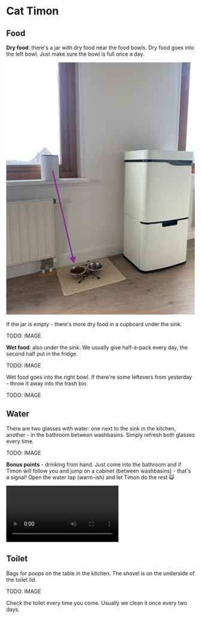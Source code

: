 # Cat Timon

## Food

**Dry food**: there's a jar with dry food near the food bowls. Dry food goes into the left bowl. Just make sure the bowl is full once a day.

![dry food image](/timon/dry_food.jpg)

If the jar is empty - there's more dry food in a cupboard under the sink.

TODO: IMAGE

**Wet food**: also under the sink. We usually give half-a-pack every day, the second half put in the fridge.

TODO: IMAGE

Wet food goes into the right bowl. If there're some leftovers from yesterday - throw it away into the trash bin.

TODO: IMAGE

## Water

There are two glasses with water: one next to the sink in the kitchen, another - in the bathroom between washbasins. Simply refresh both glasses every time.

TODO: IMAGE

**Bonus points** - drinking from hand. Just come into the bathroom and if Timon will follow you and jump on a cabinet (between washbasins) - that's a signal! Open the water tap (warm-ish) and let Timon do the rest :smiley_cat:

![drink from hand](/timon/drink_hand.mp4)

## Toilet

Bags for poops on the table in the kitchen. The shovel is on the underside of the toilet lid.

TODO: IMAGE

Check the toilet every time you come. Usually we clean it once every two days.
